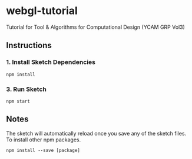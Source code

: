 # webgl-tutorial
Tutorial for Tool & Algorithms for Computational Design (YCAM GRP Vol3)

## Instructions

### 1. Install Sketch Dependencies
```
npm install
```

### 3. Run Sketch
```
npm start
```

## Notes

The sketch will automatically reload once you save any of the sketch files. To install other npm packages.
```
npm install --save [package]
```
